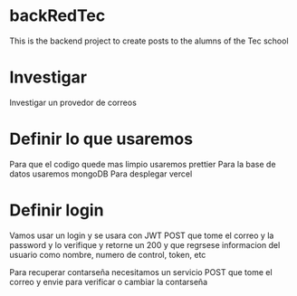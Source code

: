 # backRedTec

This is the backend project to create posts to the alumns of the Tec school

# Investigar

Investigar un provedor de correos

# Definir lo que usaremos

Para que el codigo quede mas limpio usaremos prettier
Para la base de datos usaremos mongoDB
Para desplegar vercel

# Definir login

Vamos usar un login y se usara con JWT POST que tome el correo y la password y lo verifique y retorne un 200 y que regrsese informacion del usuario como nombre, numero de control, token, etc

Para recuperar contarseña necesitamos un servicio POST que tome el correo y envie para verificar o cambiar la contarseña

